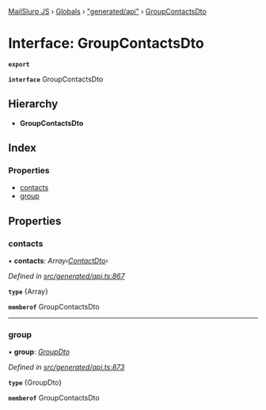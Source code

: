 [MailSlurp JS](../README.md) › [Globals](../globals.md) › ["generated/api"](../modules/_generated_api_.md) › [GroupContactsDto](_generated_api_.groupcontactsdto.md)

# Interface: GroupContactsDto

**`export`** 

**`interface`** GroupContactsDto

## Hierarchy

* **GroupContactsDto**

## Index

### Properties

* [contacts](_generated_api_.groupcontactsdto.md#contacts)
* [group](_generated_api_.groupcontactsdto.md#group)

## Properties

###  contacts

• **contacts**: *Array‹[ContactDto](_generated_api_.contactdto.md)›*

*Defined in [src/generated/api.ts:867](https://github.com/mailslurp/mailslurp-client-ts-js/blob/7141c32/src/generated/api.ts#L867)*

**`type`** {Array<ContactDto>}

**`memberof`** GroupContactsDto

___

###  group

• **group**: *[GroupDto](_generated_api_.groupdto.md)*

*Defined in [src/generated/api.ts:873](https://github.com/mailslurp/mailslurp-client-ts-js/blob/7141c32/src/generated/api.ts#L873)*

**`type`** {GroupDto}

**`memberof`** GroupContactsDto
